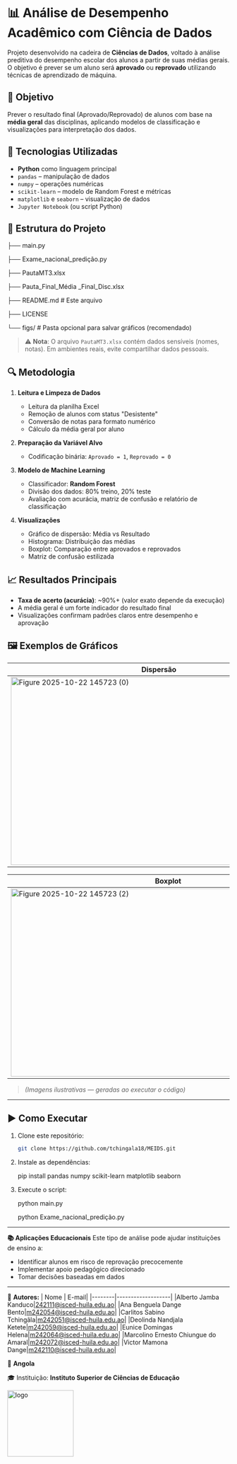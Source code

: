 # 📊 Análise de Desempenho Acadêmico com Ciência de Dados

Projeto desenvolvido na cadeira de **Ciências de Dados**, voltado à análise preditiva do desempenho escolar dos alunos a partir de suas médias gerais. O objetivo é prever se um aluno será **aprovado** ou **reprovado** utilizando técnicas de aprendizado de máquina.

## 🎯 Objetivo
Prever o resultado final (Aprovado/Reprovado) de alunos com base na **média geral** das disciplinas, aplicando modelos de classificação e visualizações para interpretação dos dados.

## 🧰 Tecnologias Utilizadas
- **Python** como linguagem principal
- `pandas` – manipulação de dados
- `numpy` – operações numéricas
- `scikit-learn` – modelo de Random Forest e métricas
- `matplotlib` e `seaborn` – visualização de dados
- `Jupyter Notebook` (ou script Python)

## 📁 Estrutura do Projeto
├── main.py 

├── Exame_nacional_predição.py

├── PautaMT3.xlsx 

├── Pauta_Final_Média _Final_Disc.xlsx

├── README.md # Este arquivo

├── LICENSE

└── figs/ # Pasta opcional para salvar gráficos (recomendado)

> ⚠️ **Nota**: O arquivo `PautaMT3.xlsx` contém dados sensíveis (nomes, notas). Em ambientes reais, evite compartilhar dados pessoais.

## 🔍 Metodologia
1. **Leitura e Limpeza de Dados**
   - Leitura da planilha Excel
   - Remoção de alunos com status "Desistente"
   - Conversão de notas para formato numérico
   - Cálculo da média geral por aluno

2. **Preparação da Variável Alvo**
   - Codificação binária: `Aprovado = 1`, `Reprovado = 0`

3. **Modelo de Machine Learning**
   - Classificador: **Random Forest**
   - Divisão dos dados: 80% treino, 20% teste
   - Avaliação com acurácia, matriz de confusão e relatório de classificação

4. **Visualizações**
   - Gráfico de dispersão: Média vs Resultado
   - Histograma: Distribuição das médias
   - Boxplot: Comparação entre aprovados e reprovados
   - Matriz de confusão estilizada

## 📈 Resultados Principais
- **Taxa de acerto (acurácia)**: ~90%+ (valor exato depende da execução)
- A média geral é um forte indicador do resultado final
- Visualizações confirmam padrões claros entre desempenho e aprovação

## 🖼️ Exemplos de Gráficos

| Dispersão | Histograma |
|---------|----------|
| <img width="671" height="425" alt="Figure 2025-10-22 145723 (0)" src="https://github.com/user-attachments/assets/43a4e593-8cbd-4a9b-9044-9935197e0fd7" />|<img width="713" height="425" alt="Figure 2025-10-22 145723 (1)" src="https://github.com/user-attachments/assets/826778ab-157b-47c8-86d1-6f487c582a09" />|

| Boxplot | Matriz de Confusão |
|--------|-------------------|
| <img width="713" height="425" alt="Figure 2025-10-22 145723 (2)" src="https://github.com/user-attachments/assets/6ecf1bc2-17dd-43be-a463-2d19ab487c1a" />| <img width="528" height="425" alt="Figure 2025-10-22 145723 (3)" src="https://github.com/user-attachments/assets/48f61f88-9901-42f3-a81f-4c05b75c6e94" />|

> *(Imagens ilustrativas — geradas ao executar o código)*

---

## ▶️ Como Executar

1. Clone este repositório:
   ```bash
   git clone https://github.com/tchingala18/MEIDS.git

2. Instale as dependências:
   
   pip install pandas numpy scikit-learn matplotlib seaborn
4. Execute o script:
   
   python main.py
   
   python Exame_nacional_predição.py

---

**📚 Aplicações Educacionais**
Este tipo de análise pode ajudar instituições de ensino a:
- Identificar alunos em risco de reprovação precocemente
- Implementar apoio pedagógico direcionado
- Tomar decisões baseadas em dados
---
🙌 **Autores:** 
| Nome | E-mail|
|--------|-------------------|
|Alberto Jamba Kanduco|242111@isced-huila.edu.ao|
|Ana Benguela Dange Bento|m242054@isced-huila.edu.ao|
|Carlitos Sabino Tchingãla|m242051@isced-huila.edu.ao|
|Deolinda Nandjala Ketete|m242059@isced-huila.edu.ao|
|Eunice Domingas Helena|m242064@isced-huila.edu.ao|
|Marcolino Ernesto Chiungue do Amaral|m242072@isced-huila.edu.ao|
|Victor Mamona Dange|m242110@isced-huila.edu.ao|

📍 **Angola**

🎓 Instituição: **Instituto Superior de Ciências de Educação**

<img width="150" height="150" alt="logo" src="https://github.com/user-attachments/assets/e9afa758-bd4a-4f92-91f2-32422f694fdd" />
